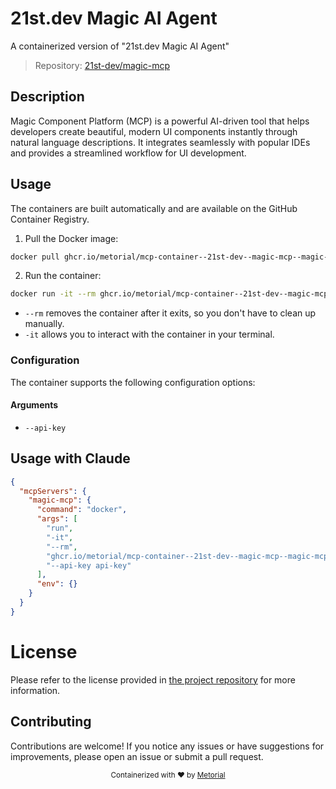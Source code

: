 
# 21st.dev Magic AI Agent

A containerized version of "21st.dev Magic AI Agent"

> Repository: [21st-dev/magic-mcp](https://github.com/21st-dev/magic-mcp)

## Description

Magic Component Platform (MCP) is a powerful AI-driven tool that helps developers create beautiful, modern UI components instantly through natural language descriptions. It integrates seamlessly with popular IDEs and provides a streamlined workflow for UI development.


## Usage

The containers are built automatically and are available on the GitHub Container Registry.

1. Pull the Docker image:

```bash
docker pull ghcr.io/metorial/mcp-container--21st-dev--magic-mcp--magic-mcp
```

2. Run the container:

```bash
docker run -it --rm ghcr.io/metorial/mcp-container--21st-dev--magic-mcp--magic-mcp 
```

- `--rm` removes the container after it exits, so you don't have to clean up manually.
- `-it` allows you to interact with the container in your terminal.


### Configuration

The container supports the following configuration options:


#### Arguments

- `--api-key`






## Usage with Claude

```json
{
  "mcpServers": {
    "magic-mcp": {
      "command": "docker",
      "args": [
        "run",
        "-it",
        "--rm",
        "ghcr.io/metorial/mcp-container--21st-dev--magic-mcp--magic-mcp",
        "--api-key api-key"
      ],
      "env": {}
    }
  }
}
```

# License

Please refer to the license provided in [the project repository](https://github.com/21st-dev/magic-mcp) for more information.

## Contributing

Contributions are welcome! If you notice any issues or have suggestions for improvements, please open an issue or submit a pull request.

<div align="center">
  <sub>Containerized with ❤️ by <a href="https://metorial.com">Metorial</a></sub>
</div>
  